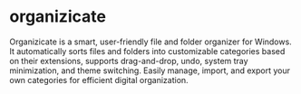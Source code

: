 # organizicate
Organizicate is a smart, user-friendly file and folder organizer for Windows. It automatically sorts files and folders into customizable categories based on their extensions, supports drag-and-drop, undo, system tray minimization, and theme switching. Easily manage, import, and export your own categories for efficient digital organization.
